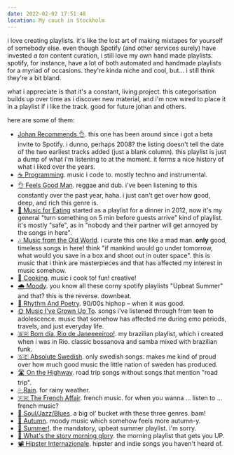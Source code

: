 ```yaml
---
date: 2022-02-02 17:51:48
location: My couch in Stockholm
---
```


i love creating playlists. it's like the lost art of making mixtapes for yourself of somebody else.
even though Spotify (and other services surely) have invested _a ton_ content curation, i still love
my own hand made playlists. spotify, for instance, have a lot of both automated and handmade
playlists for a myriad of occasions. they're kinda niche and cool, but… i still think they're a bit
bland.

what i appreciate is that it's a constant, living project. this categorisation builds up over time
as i discover new material, and i'm now wired to place it in a playlist if i like the track. good
for future johan and others.

here are some of them:

- [Johan Recommends 👌](https://open.spotify.com/playlist/1Ldhvei26A52VXc1ErGFE3?si=7784bde2b4864c83).
  this one has been around since i got a beta invite to Spotify. i dunno, perhaps 2008? the listing
  doesn't tell the date of the two earliest tracks added (just a blank column). this playlist is
  just a dump of what i'm listening to at the moment. it forms a nice history of what i liked over
  the years.
- [☕ Programming](https://open.spotify.com/playlist/2mtlhuFVOFMn6Ho3JmrLc2?si=01e2e74df939457c).
  music i code to. mostly techno and instrumental.
- [👌 Feels Good Man](https://open.spotify.com/playlist/6sQMuWwPINJiLZUJK4Z3uD?si=c1900108fe7946fa).
  reggae and dub. i've been listening to this constantly over the past year, haha. i just can't get
  over how good, deep, and rich this genre is.
- [💑 Music for Eating](https://open.spotify.com/playlist/5nh0YK8EONkjzOnbA3BhUY?si=bb2ee94098424d68)
  started as a playlist for a dinner in 2012, now it's my general "turn something on 5 min before
  guests arrive" kind of playlist. it's mostly "safe", as in "nobody and their partner will get
  annoyed by the songs in here".
- [🎶 Music from the Old World](https://open.spotify.com/playlist/7q5ibEnI11LGt6OfPdUiYF?si=71eee722055a42e7).
  i curate this one like a mad man. **only** good, timeless songs in here! think "if mankind would
  go under tomorrow, what would you save in a box and shoot out in outer space". this is music that
  i think are masterpieces and that has affected my interest in music somehow.
- [🍝 Cooking](https://open.spotify.com/playlist/1gogip1RT6OUnbvdnTi6Pl?si=ac2453416add46c0). music
  i cook to! fun! creative!
- [🌧 Moody](https://open.spotify.com/playlist/59nplETeaMx3BmSJ0HmueD?si=40dfed3c765943a3). you know
  all these corny spotify playlists "Upbeat Summer" and that? this is the reverse. downbeat.
- [🔫 Rhythm And Poetry](https://open.spotify.com/playlist/7iN8d1FOc4MPI1kdviSaKz?si=7fd232edf03940f4).
  90/00s hiphop – when it was good.
- [🌞 Music I've Grown Up To](https://open.spotify.com/playlist/078GhmeGcbKJgRZD8dy6Rk?si=d2e15235ff4e45cf).
  songs i've listened through from teen to adolescence. music that somehow has affected me during
  emo periods, travels, and just everyday life.
- [🇧🇷 Bom día, Rio de Janeeeeiroo!](https://open.spotify.com/playlist/3BNTm0AP9uiM0KIXc8iHEr?si=170da54d9da443c1).
  my brazilian playlist, which i created when i was in Rio. classic bossanova and samba mixed with
  brazilian funk.
- [🇸🇪 Absolute Swedish](https://open.spotify.com/playlist/5oJPfALfNLPFrq5gxWuude?si=982a8f0ae3e44338).
  only swedish songs. makes me kind of proud over how much good music the little nation of sweden
  has produced.
- [🛣 On the Highway](https://open.spotify.com/playlist/6iXHobR6yJaPqgBaaL64xX?si=dd229408c5bf4121).
  road trip songs without songs that mention "road trip".
- [💦 Rain](https://open.spotify.com/playlist/3nuTeGLROOyh5t4VMKTp13?si=2262e0a243c74c16). for rainy
  weather.
- [🇫🇷 The French Affair](https://open.spotify.com/playlist/5zFLAiAjNowbHSSgMOC4RE?si=0cf90c6f01d44928).
  french music. for when you wanna … listen to … french music?
- [🎸 Soul/Jazz/Blues](https://open.spotify.com/playlist/4M9CK0W1O4Kcdqz5Yy2Qzh?si=6343cd67b7c94935).
  a big ol' bucket with these three genres. bam!
- [🍂 Autumn](https://open.spotify.com/playlist/0C0bD6e5aOZqPwPgVl9Ail?si=5ca31048878e4ec1). moody
  music which somehow feels more autumn-y.
- [🌻 Summer!](https://open.spotify.com/playlist/5eItx1PWuOqZ6wKjcq6MFv?si=69f8937279744315). the
  mandatory, upbeat summer playlist. i'm sorry.
- [🌅 What's the story morning glory](https://open.spotify.com/playlist/1F3AXwgZIi90ArZb9Vwykb?si=1efe867ebf114bce).
  the morning playlist that gets you UP.
- [📽 Hipster Internazionale](https://open.spotify.com/playlist/4vX0My1z66vnhiequGGdYM?si=7a538d36e04147e7).
  hipster and indie songs you haven't heard of.
